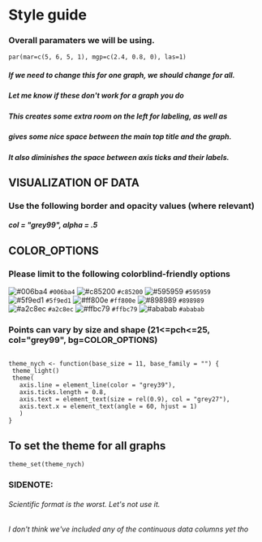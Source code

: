 # Style guide


### Overall paramaters we will be using.  
```
par(mar=c(5, 6, 5, 1), mgp=c(2.4, 0.8, 0), las=1)
```

##### If we need to change this for one graph, we should change for all.  
##### Let me know if these don't work for a graph you do
##### This creates some extra room on the left for labeling, as well as
##### gives some nice space between the main top title and the graph.
##### It also diminishes the space between axis ticks and their labels.

## VISUALIZATION OF DATA

### Use the following border and opacity values (where relevant)

##### col = "grey99", alpha = .5

## COLOR_OPTIONS
### Please limit to the following colorblind-friendly options
![#006ba4](https://placehold.it/15/006ba4/000000?text=+) `#006ba4` ![#c85200](https://placehold.it/15/c85200/000000?text=+) `#c85200` ![#595959](https://placehold.it/15/595959/000000?text=+) `#595959`  
![#5f9ed1](https://placehold.it/15/5f9ed1/000000?text=+) `#5f9ed1` ![#ff800e](https://placehold.it/15/ff800e/000000?text=+) `#ff800e` ![#898989](https://placehold.it/15/898989/000000?text=+) `#898989`  
![#a2c8ec](https://placehold.it/15/a2c8ec/000000?text=+) `#a2c8ec` ![#ffbc79](https://placehold.it/15/ffbc79/000000?text=+) `#ffbc79` ![#ababab](https://placehold.it/15/ababab/000000?text=+) `#ababab`  



### Points can vary by size and shape (21<=pch<=25, col="grey99", bg=COLOR_OPTIONS)

```

theme_nych <- function(base_size = 11, base_family = "") {
 theme_light() 
 theme(
   axis.line = element_line(color = "grey39"),
   axis.ticks.length = 0.8,
   axis.text = element_text(size = rel(0.9), col = "grey27"), 
   axis.text.x = element_text(angle = 60, hjust = 1)
   )
}

```


## To set the theme for all graphs

```
theme_set(theme_nych)
```


### SIDENOTE:
###### Scientific format is the worst.  Let's not use it.
###### I don't think we've included any of the continuous data columns yet tho
